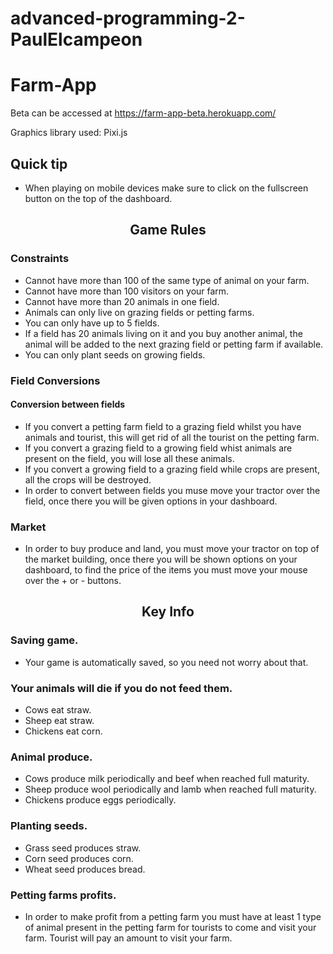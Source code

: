 # advanced-programming-2-PaulElcampeon

# Farm-App

Beta can be accessed at https://farm-app-beta.herokuapp.com/

Graphics library used: Pixi.js

## Quick tip

* When playing on mobile devices make sure to click on the fullscreen button on the top of the dashboard.


## <p align="center">Game Rules</p>

### Constraints
* Cannot have more than 100 of the same type of animal on your farm.
* Cannot have more than 100 visitors on your farm.
* Cannot have more than 20 animals in one field.
* Animals can only live on grazing fields or petting farms.
* You can only have up to 5 fields.
* If a field has 20 animals living on it and you buy another animal, the animal will be added to the next grazing field or petting farm if available.
* You can only plant seeds on growing fields.

### Field Conversions
#### Conversion between fields
* If you convert a petting farm field to a grazing field whilst you have animals and tourist, this will get rid of all the tourist on the petting farm.
* If you convert a grazing field to a growing field whist animals are present on the field, you will lose all these animals.
* If you convert a growing field to a grazing field while crops are present, all the crops will be destroyed. 
* In order to convert between fields you muse move your tractor over the field, once there you will be given options in your dashboard.

### Market
* In order to buy produce and land, you must move your tractor on top of the market building, once there you will be shown options on your dashboard, to find the price of the items you must move your mouse over the + or - buttons.

## <p align="center">Key Info</p>

### Saving game.
* Your game is automatically saved, so you need not worry about that.

### Your animals will die if you do not feed them.
* Cows eat straw.
* Sheep eat straw.
* Chickens eat corn.

### Animal produce.
* Cows produce milk periodically and beef when reached full maturity.
* Sheep produce wool periodically and lamb when reached full maturity.
* Chickens produce eggs periodically.

### Planting seeds.
* Grass seed produces straw.
* Corn seed produces corn.
* Wheat seed produces bread.

### Petting farms profits.
* In order to make profit from a petting farm you must have at least 1 type of animal present in the petting farm for tourists to come and visit your farm. Tourist will pay an amount to visit your farm.

